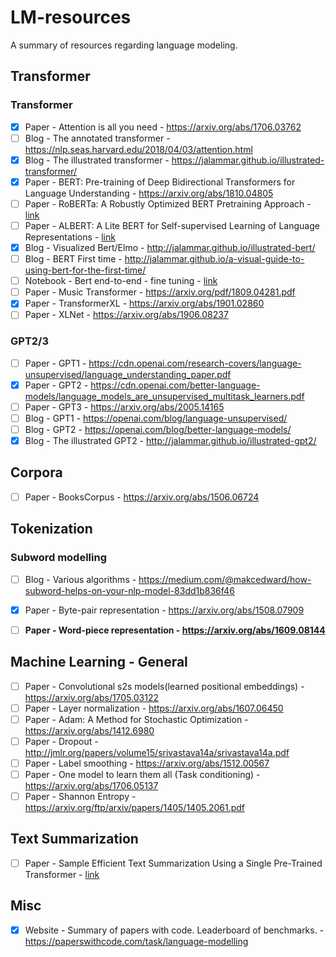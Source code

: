# LM-resources
A summary of resources regarding language modeling.

## Transformer
### Transformer
- [x] Paper - Attention is all you need - https://arxiv.org/abs/1706.03762  
- [ ] Blog - The annotated transformer - https://nlp.seas.harvard.edu/2018/04/03/attention.html
- [x] Blog - The illustrated transformer - https://jalammar.github.io/illustrated-transformer/
- [x] Paper - BERT: Pre-training of Deep Bidirectional Transformers for Language Understanding - https://arxiv.org/abs/1810.04805
- [ ] Paper - RoBERTa: A Robustly Optimized BERT Pretraining Approach - [link](https://arxiv.org/abs/1907.11692)
- [ ] Paper - ALBERT: A Lite BERT for Self-supervised Learning of Language Representations - [link](https://arxiv.org/abs/1909.11942) 
- [x] Blog - Visualized Bert/Elmo - http://jalammar.github.io/illustrated-bert/
- [ ] Blog - BERT First time - http://jalammar.github.io/a-visual-guide-to-using-bert-for-the-first-time/
- [ ] Notebook - Bert end-to-end - fine tuning - [link](https://colab.research.google.com/github/tensorflow/tpu/blob/master/tools/colab/bert_finetuning_with_cloud_tpus.ipynb#scrollTo=7wzwke0sxS6W)
- [ ] Paper - Music Transformer - https://arxiv.org/pdf/1809.04281.pdf
- [x] Paper - TransformerXL - https://arxiv.org/abs/1901.02860
- [ ] Paper - XLNet - https://arxiv.org/abs/1906.08237

### GPT2/3
- [ ] Paper - GPT1 - https://cdn.openai.com/research-covers/language-unsupervised/language_understanding_paper.pdf
- [x] Paper - GPT2 - https://cdn.openai.com/better-language-models/language_models_are_unsupervised_multitask_learners.pdf
- [ ] Paper - GPT3 - https://arxiv.org/abs/2005.14165
- [ ] Blog - GPT1 - https://openai.com/blog/language-unsupervised/
- [ ] Blog - GPT2 - https://openai.com/blog/better-language-models/
- [x] Blog - The illustrated GPT2 - http://jalammar.github.io/illustrated-gpt2/

## Corpora
- [ ] Paper - BooksCorpus - https://arxiv.org/abs/1506.06724

## Tokenization
### Subword modelling
- [ ] Blog - Various algorithms - https://medium.com/@makcedward/how-subword-helps-on-your-nlp-model-83dd1b836f46
- [x] Paper - Byte-pair representation - https://arxiv.org/abs/1508.07909  
- [ ] **Paper - Word-piece representation - https://arxiv.org/abs/1609.08144**


## Machine Learning - General
- [ ] Paper - Convolutional s2s models(learned positional embeddings) - https://arxiv.org/abs/1705.03122
- [ ] Paper - Layer normalization - https://arxiv.org/abs/1607.06450
- [ ] Paper - Adam: A Method for Stochastic Optimization - https://arxiv.org/abs/1412.6980
- [ ] Paper - Dropout - http://jmlr.org/papers/volume15/srivastava14a/srivastava14a.pdf
- [ ] Paper - Label smoothing - https://arxiv.org/abs/1512.00567
- [ ] Paper - One model to learn them all (Task conditioning) - https://arxiv.org/abs/1706.05137
- [ ] Paper - Shannon Entropy - https://arxiv.org/ftp/arxiv/papers/1405/1405.2061.pdf

## Text Summarization
- [ ] Paper - Sample Efficient Text Summarization Using a Single Pre-Trained Transformer - [link](https://arxiv.org/abs/1905.08836)


## Misc
- [x] Website - Summary of papers with code. Leaderboard of benchmarks. - https://paperswithcode.com/task/language-modelling
